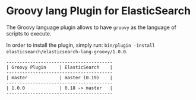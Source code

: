 Groovy lang Plugin for ElasticSearch
==================================

The Groovy language plugin allows to have `groovy` as the language of scripts to execute.

In order to install the plugin, simply run: `bin/plugin -install elasticsearch/elasticsearch-lang-groovy/1.0.0`. 

    ----------------------------------------
    | Groovy Plugin     | ElasticSearch    |
    ----------------------------------------
    | master            | master (0.19)    |
    ----------------------------------------
    | 1.0.0             | 0.18 -> master   |
    ----------------------------------------

